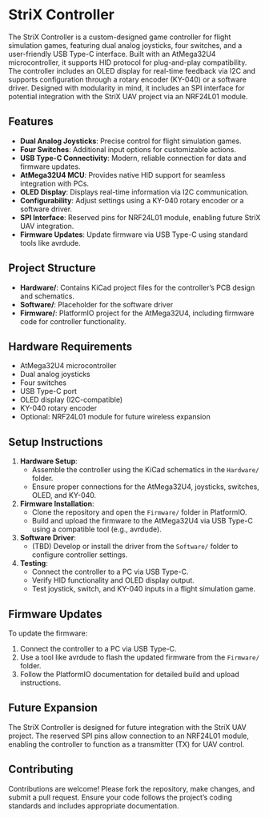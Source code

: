# StriX Controller

The StriX Controller is a custom-designed game controller for flight simulation games, featuring dual analog joysticks, four switches, and a user-friendly USB Type-C interface. Built with an AtMega32U4 microcontroller, it supports HID protocol for plug-and-play compatibility. The controller includes an OLED display for real-time feedback via I2C and supports configuration through a rotary encoder (KY-040) or a software driver. Designed with modularity in mind, it includes an SPI interface for potential integration with the StriX UAV project via an NRF24L01 module.

## Features

- **Dual Analog Joysticks**: Precise control for flight simulation games.
- **Four Switches**: Additional input options for customizable actions.
- **USB Type-C Connectivity**: Modern, reliable connection for data and firmware updates.
- **AtMega32U4 MCU**: Provides native HID support for seamless integration with PCs.
- **OLED Display**: Displays real-time information via I2C communication.
- **Configurability**: Adjust settings using a KY-040 rotary encoder or a software driver.
- **SPI Interface**: Reserved pins for NRF24L01 module, enabling future StriX UAV integration.
- **Firmware Updates**: Update firmware via USB Type-C using standard tools like avrdude.

## Project Structure

- **Hardware/**: Contains KiCad project files for the controller’s PCB design and schematics.
- **Software/**: Placeholder for the software driver
- **Firmware/**: PlatformIO project for the AtMega32U4, including firmware code for controller functionality.

## Hardware Requirements

- AtMega32U4 microcontroller
- Dual analog joysticks
- Four switches
- USB Type-C port
- OLED display (I2C-compatible)
- KY-040 rotary encoder
- Optional: NRF24L01 module for future wireless expansion

## Setup Instructions

1. **Hardware Setup**:
   - Assemble the controller using the KiCad schematics in the `Hardware/` folder.
   - Ensure proper connections for the AtMega32U4, joysticks, switches, OLED, and KY-040.
2. **Firmware Installation**:
   - Clone the repository and open the `Firmware/` folder in PlatformIO.
   - Build and upload the firmware to the AtMega32U4 via USB Type-C using a compatible tool (e.g., avrdude).
3. **Software Driver**:
   - (TBD) Develop or install the driver from the `Software/` folder to configure controller settings.
4. **Testing**:
   - Connect the controller to a PC via USB Type-C.
   - Verify HID functionality and OLED display output.
   - Test joystick, switch, and KY-040 inputs in a flight simulation game.

## Firmware Updates

To update the firmware:

1. Connect the controller to a PC via USB Type-C.
2. Use a tool like avrdude to flash the updated firmware from the `Firmware/` folder.
3. Follow the PlatformIO documentation for detailed build and upload instructions.

## Future Expansion

The StriX Controller is designed for future integration with the StriX UAV project. The reserved SPI pins allow connection to an NRF24L01 module, enabling the controller to function as a transmitter (TX) for UAV control.

## Contributing

Contributions are welcome! Please fork the repository, make changes, and submit a pull request. Ensure your code follows the project’s coding standards and includes appropriate documentation.
